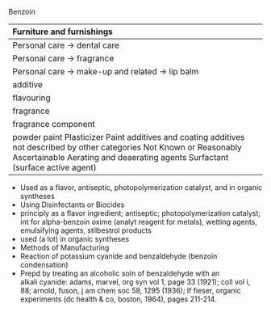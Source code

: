 Benzoin

| Furniture and furnishings |
| :---- |
| Personal care \-\> dental care |
| Personal care \-\> fragrance |
| Personal care \-\> make-up and related \-\> lip balm |
| additive |
| flavouring |
| fragrance |
| fragrance component |
| powder paint Plasticizer Paint additives and coating additives not described by other categories Not Known or Reasonably Ascertainable Aerating and deaerating agents Surfactant (surface active agent) |

* Used as a flavor, antiseptic, photopolymerization catalyst, and in organic syntheses  
* Using Disinfectants or Biocides  
* principly as a flavor ingredient; antiseptic; photopolymerization catalyst; int for alpha-benzoin oxime (analyt reagent for metals), wetting agents, emulsifying agents, stilbestrol products  
* used (a lot) in organic syntheses  
* Methods of Manufacturing  
* Reaction of potassium cyanide and benzaldehyde (benzoin condensation)  
* Prepd by treating an alcoholic soln of benzaldehyde with an alkali cyanide: adams, marvel, org syn vol 1, page 33 (1921); coll vol i, 88; arnold, fuson, j am chem soc 58, 1295 (1936); lf fieser, organic experiments (dc health & co, boston, 1964), pages 211-214.  